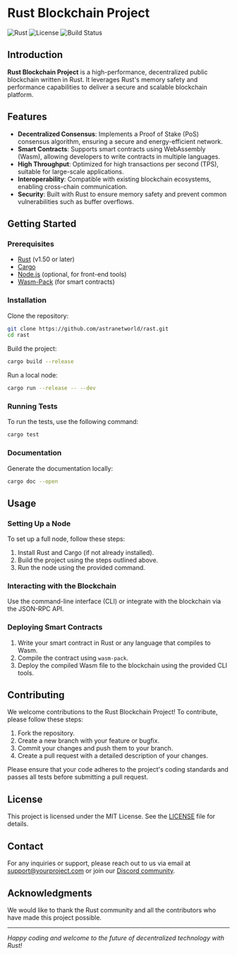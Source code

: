 # Rust Blockchain Project

![Rust](https://img.shields.io/badge/rust-v1.5%2B-orange)
![License](https://img.shields.io/github/license/yourusername/rust-blockchain)
![Build Status](https://img.shields.io/github/workflow/status/yourusername/rust-blockchain/CI)

## Introduction

**Rust Blockchain Project** is a high-performance, decentralized public blockchain written in Rust. It leverages Rust's memory safety and performance capabilities to deliver a secure and scalable blockchain platform.

## Features

- **Decentralized Consensus**: Implements a Proof of Stake (PoS) consensus algorithm, ensuring a secure and energy-efficient network.
- **Smart Contracts**: Supports smart contracts using WebAssembly (Wasm), allowing developers to write contracts in multiple languages.
- **High Throughput**: Optimized for high transactions per second (TPS), suitable for large-scale applications.
- **Interoperability**: Compatible with existing blockchain ecosystems, enabling cross-chain communication.
- **Security**: Built with Rust to ensure memory safety and prevent common vulnerabilities such as buffer overflows.

## Getting Started

### Prerequisites

- [Rust](https://www.rust-lang.org/tools/install) (v1.50 or later)
- [Cargo](https://doc.rust-lang.org/cargo/getting-started/installation.html)
- [Node.js](https://nodejs.org/en/) (optional, for front-end tools)
- [Wasm-Pack](https://rustwasm.github.io/wasm-pack/installer/) (for smart contracts)

### Installation

Clone the repository:

```bash
git clone https://github.com/astranetworld/rast.git
cd rast
```

Build the project:

```bash
cargo build --release
```

Run a local node:

```bash
cargo run --release -- --dev
```

### Running Tests

To run the tests, use the following command:

```bash
cargo test
```

### Documentation

Generate the documentation locally:

```bash
cargo doc --open
```

## Usage

### Setting Up a Node

To set up a full node, follow these steps:

1. Install Rust and Cargo (if not already installed).
2. Build the project using the steps outlined above.
3. Run the node using the provided command.

### Interacting with the Blockchain

Use the command-line interface (CLI) or integrate with the blockchain via the JSON-RPC API.

### Deploying Smart Contracts

1. Write your smart contract in Rust or any language that compiles to Wasm.
2. Compile the contract using `wasm-pack`.
3. Deploy the compiled Wasm file to the blockchain using the provided CLI tools.

## Contributing

We welcome contributions to the Rust Blockchain Project! To contribute, please follow these steps:

1. Fork the repository.
2. Create a new branch with your feature or bugfix.
3. Commit your changes and push them to your branch.
4. Create a pull request with a detailed description of your changes.

Please ensure that your code adheres to the project's coding standards and passes all tests before submitting a pull request.

## License

This project is licensed under the MIT License. See the [LICENSE](LICENSE) file for details.

## Contact

For any inquiries or support, please reach out to us via email at [support@yourproject.com](mailto:support@astranet.world) or join our [Discord community](https://discord.gg/astranet).

## Acknowledgments

We would like to thank the Rust community and all the contributors who have made this project possible.

---

*Happy coding and welcome to the future of decentralized technology with Rust!*
```
